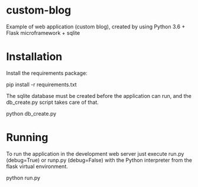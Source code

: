 # custom-blog
Example of web application (custom blog), created by using Python 3.6 + Flask microframework + sqlite
# Installation
Install the requirements package:

pip install -r requirements.txt

The sqlite database must be created before the application can run, and the db_create.py script takes care of that.

python db_create.py

# Running
To run the application in the development web server just execute run.py (debug=True) or runp.py (debug=False) with the Python interpreter from the flask virtual environment.

python run.py
